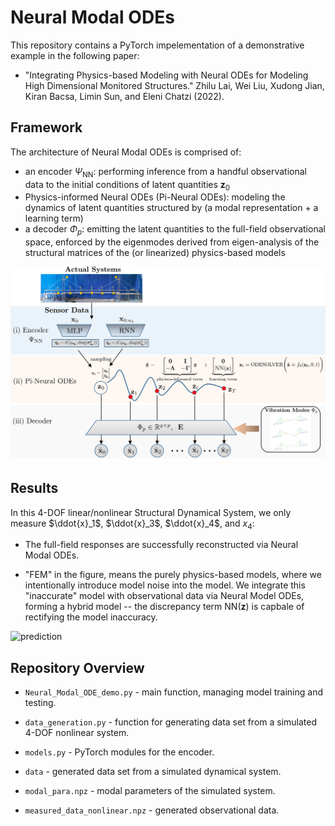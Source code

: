 # Neural Modal ODEs

This repository contains a PyTorch impelementation of a demonstrative example in the following paper:

* "Integrating Physics-based Modeling with Neural ODEs for Modeling High Dimensional Monitored Structures."
Zhilu Lai, Wei Liu, Xudong Jian, Kiran Bacsa, Limin Sun, and Eleni Chatzi (2022). 


## Framework

The architecture of Neural Modal ODEs is comprised of:

* an encoder $\Psi_{\text{NN}}$: performing inference from a handful observational data to the initial conditions of latent quantities $\textbf{z}_0$
* Physics-informed Neural ODEs (Pi-Neural ODEs): modeling the dynamics of latent quantities structured by (a modal representation + a learning term) 
* a decoder $\Phi_p$: emitting the latent quantities to the full-field observational space, enforced by the eigenmodes derived from eigen-analysis of the structural matrices of the (or linearized) physics-based models

![Graphical abstract of the framework](framework.png)


## Results

In this 4-DOF linear/nonlinear Structural Dynamical System, we only measure $\ddot{x}_1$, $\ddot{x}_3$, $\ddot{x}_4$, and $x_4$: 

* The full-field responses are successfully reconstructed via Neural Modal ODEs. 

* "FEM" in the figure, means the purely physics-based models, where we intentionally introduce model noise into the model. We integrate this "inaccurate" model with observational data via Neural Model ODEs, forming a hybrid model -- the discrepancy term $\text{NN}(\textbf{z})$ is capbale of rectifying the model inaccuracy.    

![prediction](fig/kn_0.5.png)
     

## Repository Overview
* `Neural_Modal_ODE_demo.py` - main function, managing model training and testing.
* `data_generation.py` - function for generating data set from a simulated 4-DOF nonlinear system.
* `models.py` - PyTorch modules for the encoder.

* `data` - generated data set from a simulated dynamical system. 
* `modal_para.npz` - modal parameters of the simulated system.
* `measured_data_nonlinear.npz` - generated observational data.
 

